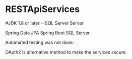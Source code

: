 # RESTApiServices
#JDK 1.8 or later
--SQL Server Server 

Spring Data JPA
Spring Boot
SQL Server

Automated testing was not done.

OAuth2 is alternative method to make the services secure.
